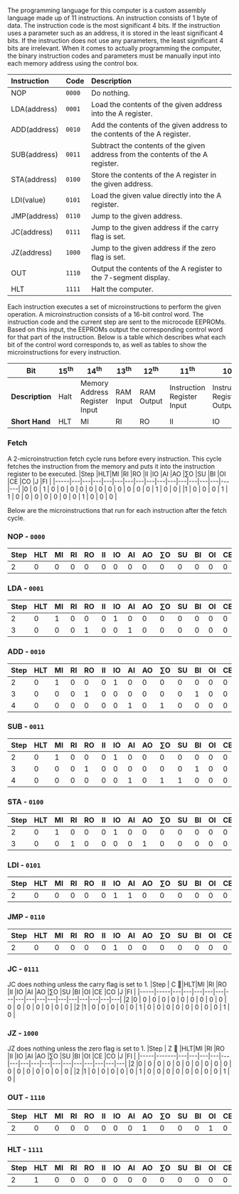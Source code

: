 The programming language for this computer is a custom assembly language made up of 11 instructions. An instruction consists of 1 byte of data. The instruction code is the most significant 4 bits. If the instruction uses a parameter such as an address, it is stored in the least significant 4 bits.
If the instruction does not use any parameters, the least significant 4 bits are irrelevant. When it comes to actually programming the computer, the binary instruction codes and parameters must be manually input into each memory address using the control box.

| **Instruction** | **Code** | **Description**                                                                                                         |
| :-------------- | :------- | :---------------------------------------------------------------------------------------------------------------------- |
| NOP             | `0000`   |  Do nothing.                                                                                                            |
| LDA(address)    | `0001`   |  Load the contents of the given address into the A register.                                                            |
| ADD(address)    | `0010`   |  Add the contents of the given address to the contents of the A register.                                               |
| SUB(address)    | `0011`   |  Subtract the contents of the given address from the contents of the A register.                                        |
| STA(address)    | `0100`   |  Store the contents of the A register in the given address.                                                             |
| LDI(value)      | `0101`   |  Load the given value directly into the A register.                                                                     |
| JMP(address)    | `0110`   |  Jump to the given address.                                                                                             |
| JC(address)     | `0111`   |  Jump to the given address if the carry flag is set.                                                                    |
| JZ(address)     | `1000`   |  Jump to the given address if the zero flag is set.                                                                     |
| OUT             | `1110`   |  Output the contents of the A register to the 7-segment display.                                                        |
| HLT             | `1111`   |  Halt the computer.                                                                                                     |

Each instruction executes a set of microinstructions to perform the given operation. A microinstruction consists of a 16-bit control word.
The instruction code and the current step are sent to the microcode EEPROMs. Based on this input, the EEPROMs output the corresponding control word for that part of the instruction.
Below is a table which describes what each bit of the control word corresponds to, as well as tables to show the microinstructions for every instruction. 

|**Bit**| 15<sup>th</sup> | 14<sup>th</sup> | 13<sup>th</sup> | 12<sup>th</sup> | 11<sup>th</sup> | 10<sup>th</sup> | 9<sup>th</sup> | 8<sup>th</sup> | 7<sup>th</sup> | 6<sup>th</sup> | 5<sup>th</sup> | 4<sup>th</sup> | 3<sup>rd</sup> | 2<sup>nd</sup> | 1<sup>st</sup> | 0<sup>th</sup> |
|---|--- | ---| ---| ---| ---| ---|---|---|---|---|---|---|---|---|---|---|
|**Description**|Halt|Memory Address Register Input|RAM Input|RAM Output|Instruction Register Input| Instruction Register Output|A Register Input|A Register Output|ALU Output|ALU Subtract|B Register Input|Output Register Input|Program Counter Enable|Program Counter Output|Jump|Flag Register Input|
|**Short Hand**|HLT|MI|RI|RO|II|IO|AI|AO|∑O|SU|BI|OI|CE|CO|J|FI|

### Fetch
A 2-microinstruction fetch cycle runs before every instruction.
This cycle fetches the instruction from the memory and puts it into the instruction register to be executed.
|Step |HLT|MI |RI |RO |II |IO |AI |AO |∑O |SU |BI |OI |CE |CO |J  |FI |
|-----|---|---|---|---|---|---|---|---|---|---|---|---|---|---|---|---|
|0    | 0 | 1 | 0 | 0 | 0 | 0 | 0 | 0 | 0 | 0 | 0 | 0 | 0 | 1 | 0 | 0 |
|1    | 0 | 0 | 0 | 1 | 1 | 0 | 0 | 0 | 0 | 0 | 0 | 0 | 1 | 0 | 0 | 0 |

Below are the microinstructions that run for each instruction after the fetch cycle.

### NOP - `0000`
|Step |HLT|MI |RI |RO |II |IO |AI |AO |∑O |SU |BI |OI |CE |CO |J  |FI |
|-----|---|---|---|---|---|---|---|---|---|---|---|---|---|---|---|---|
|2    | 0 | 0 | 0 | 0 | 0 | 0 | 0 | 0 | 0 | 0 | 0 | 0 | 0 | 0 | 0 | 0 |

### LDA - `0001`
|Step |HLT|MI |RI |RO |II |IO |AI |AO |∑O |SU |BI |OI |CE |CO |J  |FI |
|-----|---|---|---|---|---|---|---|---|---|---|---|---|---|---|---|---|
|2    | 0 | 1 | 0 | 0 | 0 | 1 | 0 | 0 | 0 | 0 | 0 | 0 | 0 | 0 | 0 | 0 |
|3    | 0 | 0 | 0 | 1 | 0 | 0 | 1 | 0 | 0 | 0 | 0 | 0 | 0 | 0 | 0 | 0 |

### ADD - `0010`
|Step |HLT|MI |RI |RO |II |IO |AI |AO |∑O |SU |BI |OI |CE |CO |J  |FI |
|-----|---|---|---|---|---|---|---|---|---|---|---|---|---|---|---|---|
|2    | 0 | 1 | 0 | 0 | 0 | 1 | 0 | 0 | 0 | 0 | 0 | 0 | 0 | 0 | 0 | 0 |
|3    | 0 | 0 | 0 | 1 | 0 | 0 | 0 | 0 | 0 | 0 | 1 | 0 | 0 | 0 | 0 | 0 |
|4    | 0 | 0 | 0 | 0 | 0 | 0 | 1 | 0 | 1 | 0 | 0 | 0 | 0 | 0 | 0 | 1 |

### SUB - `0011`
|Step |HLT|MI |RI |RO |II |IO |AI |AO |∑O |SU |BI |OI |CE |CO |J  |FI |
|-----|---|---|---|---|---|---|---|---|---|---|---|---|---|---|---|---|
|2    | 0 | 1 | 0 | 0 | 0 | 1 | 0 | 0 | 0 | 0 | 0 | 0 | 0 | 0 | 0 | 0 |
|3    | 0 | 0 | 0 | 1 | 0 | 0 | 0 | 0 | 0 | 0 | 1 | 0 | 0 | 0 | 0 | 0 |
|4    | 0 | 0 | 0 | 0 | 0 | 0 | 1 | 0 | 1 | 1 | 0 | 0 | 0 | 0 | 0 | 1 |

### STA - `0100`
|Step |HLT|MI |RI |RO |II |IO |AI |AO |∑O |SU |BI |OI |CE |CO |J  |FI |
|-----|---|---|---|---|---|---|---|---|---|---|---|---|---|---|---|---|
|2    | 0 | 1 | 0 | 0 | 0 | 1 | 0 | 0 | 0 | 0 | 0 | 0 | 0 | 0 | 0 | 0 |
|3    | 0 | 0 | 1 | 0 | 0 | 0 | 0 | 1 | 0 | 0 | 0 | 0 | 0 | 0 | 0 | 0 |

### LDI - `0101`
|Step |HLT|MI |RI |RO |II |IO |AI |AO |∑O |SU |BI |OI |CE |CO |J  |FI |
|-----|---|---|---|---|---|---|---|---|---|---|---|---|---|---|---|---|
|2    | 0 | 0 | 0 | 0 | 0 | 1 | 1 | 0 | 0 | 0 | 0 | 0 | 0 | 0 | 0 | 0 |

### JMP - `0110`
|Step |HLT|MI |RI |RO |II |IO |AI |AO |∑O |SU |BI |OI |CE |CO |J  |FI |
|-----|---|---|---|---|---|---|---|---|---|---|---|---|---|---|---|---|
|2    | 0 | 0 | 0 | 0 | 0 | 1 | 0 | 0 | 0 | 0 | 0 | 0 | 0 | 0 | 1 | 0 |

### JC - `0111`
JC does nothing unless the carry flag is set to 1.
|Step | C 🚩|HLT|MI |RI |RO |II |IO |AI |AO |∑O |SU |BI |OI |CE |CO |J  |FI |
|-----|-----|---|---|---|---|---|---|---|---|---|---|---|---|---|---|---|---|
|2    |0    | 0 | 0 | 0 | 0 | 0 | 0 | 0 | 0 | 0 | 0 | 0 | 0 | 0 | 0 | 0 | 0 |
|2    |1    | 0 | 0 | 0 | 0 | 0 | 1 | 0 | 0 | 0 | 0 | 0 | 0 | 0 | 0 | 1 | 0 |

### JZ - `1000`
JZ does nothing unless the zero flag is set to 1.
|Step | Z 🚩 |HLT|MI |RI |RO |II |IO |AI |AO |∑O |SU |BI |OI |CE |CO |J  |FI |
|-----|-------|---|---|---|---|---|---|---|---|---|---|---|---|---|---|---|---|
|2    |0      | 0 | 0 | 0 | 0 | 0 | 0 | 0 | 0 | 0 | 0 | 0 | 0 | 0 | 0 | 0 | 0 |
|2    |1      | 0 | 0 | 0 | 0 | 0 | 1 | 0 | 0 | 0 | 0 | 0 | 0 | 0 | 0 | 1 | 0 |

### OUT - `1110`
|Step |HLT|MI |RI |RO |II |IO |AI |AO |∑O |SU |BI |OI |CE |CO |J  |FI |
|-----|---|---|---|---|---|---|---|---|---|---|---|---|---|---|---|---|
|2    | 0 | 0 | 0 | 0 | 0 | 0 | 0 | 1 | 0 | 0 | 0 | 1 | 0 | 0 | 0 | 0 |

### HLT - `1111`
|Step |HLT|MI |RI |RO |II |IO |AI |AO |∑O |SU |BI |OI |CE |CO |J  |FI |
|-----|---|---|---|---|---|---|---|---|---|---|---|---|---|---|---|---|
|2    | 1 | 0 | 0 | 0 | 0 | 0 | 0 | 0 | 0 | 0 | 0 | 0 | 0 | 0 | 0 | 0 |
